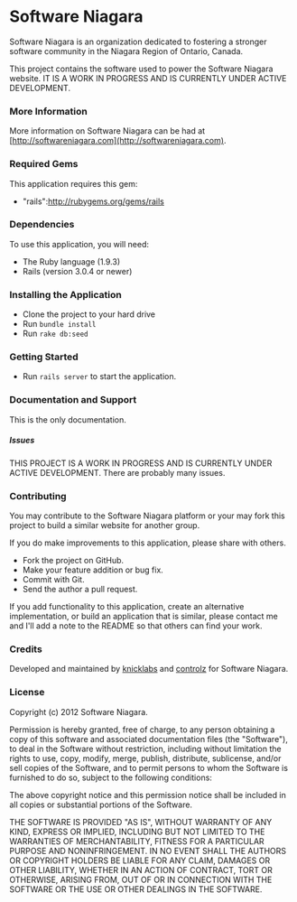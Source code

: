# Software Niagara

Software Niagara is an organization dedicated to fostering a stronger software community in the Niagara Region of
Ontario, Canada.

This project contains the software used to power the Software Niagara website. IT IS A WORK IN PROGRESS AND IS
CURRENTLY UNDER ACTIVE DEVELOPMENT.

### More Information

More information on Software Niagara can be had at [http://softwareniagara.com](http://softwareniagara.com).

### Required Gems

This application requires this gem:

* "rails":http://rubygems.org/gems/rails

### Dependencies

To use this application, you will need:

* The Ruby language (1.9.3)
* Rails (version 3.0.4 or newer)

### Installing the Application

* Clone the project to your hard drive
* Run `bundle install`
* Run `rake db:seed`

### Getting Started

* Run `rails server` to start the application.

### Documentation and Support

This is the only documentation.

##### Issues

THIS PROJECT IS A WORK IN PROGRESS AND IS CURRENTLY UNDER ACTIVE DEVELOPMENT. There are probably many issues.

### Contributing

You may contribute to the Software Niagara platform or your may fork this project to build a similar website for
another group.

If you do make improvements to this application, please share with others.

* Fork the project on GitHub.
* Make your feature addition or bug fix.
* Commit with Git.
* Send the author a pull request.

If you add functionality to this application, create an alternative implementation, or build an application that is similar,
please contact me and I'll add a note to the README so that others can find your work.

### Credits

Developed and maintained by [knicklabs](http://knicklabs.github.com) and
[controlz](https://github.com/controlz) for Software Niagara.

### License

Copyright (c) 2012 Software Niagara.

Permission is hereby granted, free of charge, to any person obtaining a copy of this software and associated
documentation files (the "Software"), to deal in the Software without restriction, including without limitation the
rights to use, copy, modify, merge, publish, distribute, sublicense, and/or sell copies of the Software, and to permit
persons to whom the Software is furnished to do so, subject to the following conditions:

The above copyright notice and this permission notice shall be included in all copies or substantial portions of the
Software.

THE SOFTWARE IS PROVIDED "AS IS", WITHOUT WARRANTY OF ANY KIND, EXPRESS OR IMPLIED, INCLUDING BUT NOT LIMITED TO THE
WARRANTIES OF MERCHANTABILITY, FITNESS FOR A PARTICULAR PURPOSE AND NONINFRINGEMENT. IN NO EVENT SHALL THE AUTHORS OR
COPYRIGHT HOLDERS BE LIABLE FOR ANY CLAIM, DAMAGES OR OTHER LIABILITY, WHETHER IN AN ACTION OF CONTRACT, TORT OR
OTHERWISE, ARISING FROM, OUT OF OR IN CONNECTION WITH THE SOFTWARE OR THE USE OR OTHER DEALINGS IN THE SOFTWARE.